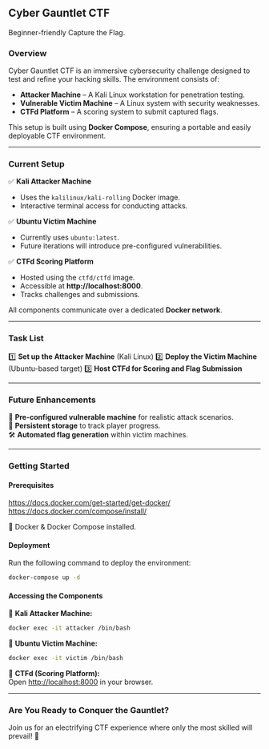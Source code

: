 ## **Cyber Gauntlet CTF**

Beginner-friendly Capture the Flag.

### **Overview**
Cyber Gauntlet CTF is an immersive cybersecurity challenge designed to test and refine your hacking skills. The environment consists of:
- **Attacker Machine** – A Kali Linux workstation for penetration testing.
- **Vulnerable Victim Machine** – A Linux system with security weaknesses.
- **CTFd Platform** – A scoring system to submit captured flags.

This setup is built using **Docker Compose**, ensuring a portable and easily deployable CTF environment.

---

### **Current Setup**
✅ **Kali Attacker Machine**
- Uses the `kalilinux/kali-rolling` Docker image.
- Interactive terminal access for conducting attacks.

✅ **Ubuntu Victim Machine**
- Currently uses `ubuntu:latest`.
- Future iterations will introduce pre-configured vulnerabilities.

✅ **CTFd Scoring Platform**
- Hosted using the `ctfd/ctfd` image.
- Accessible at **http://localhost:8000**.
- Tracks challenges and submissions.

All components communicate over a dedicated **Docker network**.

---

### **Task List**
1️⃣ **Set up the Attacker Machine** (Kali Linux)
2️⃣ **Deploy the Victim Machine** (Ubuntu-based target)
3️⃣ **Host CTFd for Scoring and Flag Submission**

---

### **Future Enhancements**
🚀 **Pre-configured vulnerable machine** for realistic attack scenarios.  
📂 **Persistent storage** to track player progress.  
🛠️ **Automated flag generation** within victim machines.  

---

### **Getting Started**
#### **Prerequisites**

https://docs.docker.com/get-started/get-docker/
https://docs.docker.com/compose/install/

🔹 Docker & Docker Compose installed.

#### **Deployment**
Run the following command to deploy the environment:
```sh
docker-compose up -d
```

#### **Accessing the Components**
🔹 **Kali Attacker Machine:**
```sh
docker exec -it attacker /bin/bash
```
🔹 **Ubuntu Victim Machine:**
```sh
docker exec -it victim /bin/bash
```
🔹 **CTFd (Scoring Platform):**  
Open [http://localhost:8000](http://localhost:8000) in your browser.

---

### **Are You Ready to Conquer the Gauntlet?**
Join us for an electrifying CTF experience where only the most skilled will prevail! 🚀
